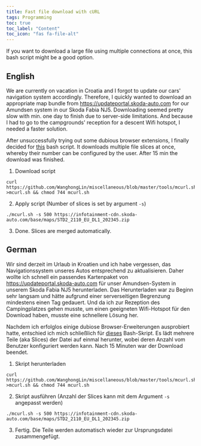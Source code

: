 ```yaml
---
title: Fast file download with cURL
tags: Programming
toc: true
toc_label: "Content"
toc_icon: "fas fa-file-alt"
---
```


If you want to download a large file using multiple connections at once, this bash script might be a good option.

## English
We are currently on vacation in Croatia and I forgot to update our cars' navigation system accordingly. Therefore, I quickly wanted to download an appropriate map bundle from https://updateportal.skoda-auto.com for our Amundsen system in our Skoda Fabia NJ5. Downloading seemed pretty slow with min. one day to finish due to server-side limitations. And because I had to go to the campgrounds' reception for a descent Wifi hotspot, I needed a faster solution.

After unsuccessfully trying out some dubious browser extensions, I finally decided for [this](https://github.com/WanghongLin/miscellaneous/blob/master/tools/mcurl.sh) bash script. It downloads multiple file slices at once, whereby their number can be configured by the user. After 15 min the download was finished.

1. Download script
```
curl https://github.com/WanghongLin/miscellaneous/blob/master/tools/mcurl.sh >mcurl.sh && chmod 744 mcurl.sh
```
2. Apply script (Number of slices is set by argument `-s`)
```
./mcurl.sh -s 500 https://infotainment-cdn.skoda-auto.com/base/maps/STD2_2110_EU_DL1_202345.zip
```
3. Done. Slices are merged automatically.


## German
Wir sind derzeit im Urlaub in Kroatien und ich habe vergessen, das Navigationssystem unseres Autos entsprechend zu aktualisieren. Daher wollte ich schnell ein passendes Kartenpaket von https://updateportal.skoda-auto.com für unser Amundsen-System in unserem Skoda Fabia NJ5 herunterladen. Das Herunterladen war zu Beginn sehr langsam und hätte aufgrund einer serverseitigen Begrenzung mindestens einen Tag gedauert. Und da ich zur Rezeption des Campingplatzes gehen musste, um einen geeigneten Wifi-Hotspot für den Download haben, musste eine schnellere Lösung her.

Nachdem ich erfolglos einige dubiose Browser-Erweiterungen ausprobiert hatte, entschied ich mich schließlich für [dieses](https://github.com/WanghongLin/miscellaneous/blob/master/tools/mcurl.sh) Bash-Skript. Es lädt mehrere Teile (aka Slices) der Datei auf einmal herunter, wobei deren Anzahl vom Benutzer konfiguriert werden kann. Nach 15 Minuten war der Download beendet.

1. Skript herunterladen
```
curl https://github.com/WanghongLin/miscellaneous/blob/master/tools/mcurl.sh >mcurl.sh && chmod 744 mcurl.sh
```
2. Skript ausführen (Anzahl der Slices kann mit dem Argument `-s` angepasst werden)
```
./mcurl.sh -s 500 https://infotainment-cdn.skoda-auto.com/base/maps/STD2_2110_EU_DL1_202345.zip
```
3. Fertig. Die Teile werden automatisch wieder zur Ursprungsdatei zusammengefügt.
